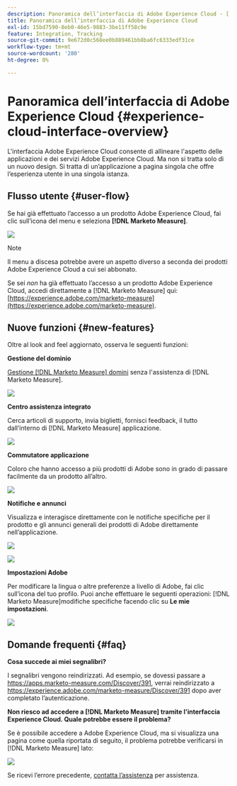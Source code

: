 ```yaml
---
description: Panoramica dell’interfaccia di Adobe Experience Cloud - [!DNL Marketo Measure]
title: Panoramica dell’interfaccia di Adobe Experience Cloud
exl-id: 15bd7590-8eb0-46e5-9883-3be11ff58c9e
feature: Integration, Tracking
source-git-commit: 9e672d0c568ee0b889461bb8ba6fc6333edf31ce
workflow-type: tm+mt
source-wordcount: '280'
ht-degree: 0%

---
```


# Panoramica dell’interfaccia di Adobe Experience Cloud {#experience-cloud-interface-overview}

L&#39;interfaccia Adobe Experience Cloud consente di allineare l&#39;aspetto delle applicazioni e dei servizi Adobe Experience Cloud. Ma non si tratta solo di un nuovo design. Si tratta di un’applicazione a pagina singola che offre l’esperienza utente in una singola istanza.

## Flusso utente {#user-flow}

Se hai già effettuato l’accesso a un prodotto Adobe Experience Cloud, fai clic sull’icona del menu e seleziona **[!DNL Marketo Measure]**.

![](assets/unified-shell-overview-4.png)

>[!NOTE]
>
>Il menu a discesa potrebbe avere un aspetto diverso a seconda dei prodotti Adobe Experience Cloud a cui sei abbonato.

Se sei _non_ ha già effettuato l’accesso a un prodotto Adobe Experience Cloud, accedi direttamente a [!DNL Marketo Measure] qui: [https://experience.adobe.com/marketo-measure](https://experience.adobe.com/marketo-measure).

## Nuove funzioni {#new-features}

Oltre al look and feel aggiornato, osserva le seguenti funzioni:

**Gestione del dominio**

[Gestione [!DNL Marketo Measure] domini](/help/marketo-measure-and-adobe/domain-management.md) senza l&#39;assistenza di [!DNL Marketo Measure].

![](assets/unified-shell-overview-5.png)

**Centro assistenza integrato**

Cerca articoli di supporto, invia biglietti, fornisci feedback, il tutto dall’interno di [!DNL Marketo Measure] applicazione.

![](assets/unified-shell-overview-6.png)

**Commutatore applicazione**

Coloro che hanno accesso a più prodotti di Adobe sono in grado di passare facilmente da un prodotto all’altro.

![](assets/unified-shell-overview-7.png)

**Notifiche e annunci**

Visualizza e interagisce direttamente con le notifiche specifiche per il prodotto e gli annunci generali dei prodotti di Adobe direttamente nell’applicazione.

![](assets/unified-shell-overview-8.png)

![](assets/unified-shell-overview-9.png)

**Impostazioni Adobe**

Per modificare la lingua o altre preferenze a livello di Adobe, fai clic sull’icona del tuo profilo. Puoi anche effettuare le seguenti operazioni: [!DNL Marketo Measure]modifiche specifiche facendo clic su **Le mie impostazioni**.

![](assets/unified-shell-overview-10.png)

## Domande frequenti {#faq}

**Cosa succede ai miei segnalibri?**

I segnalibri vengono reindirizzati. Ad esempio, se dovessi passare a https://apps.marketo-measure.com/Discover/391, verrai reindirizzato a https://experience.adobe.com/marketo-measure/Discover/391 dopo aver completato l’autenticazione.

**Non riesco ad accedere a [!DNL Marketo Measure] tramite l&#39;interfaccia Experience Cloud. Quale potrebbe essere il problema?**

Se è possibile accedere a Adobe Experience Cloud, ma si visualizza una pagina come quella riportata di seguito, il problema potrebbe verificarsi in [!DNL Marketo Measure] lato:

![](assets/unified-shell-overview-11.png)

Se ricevi l’errore precedente, [contatta l’assistenza](https://nation.marketo.com/t5/support/ct-p/Support) per assistenza.
